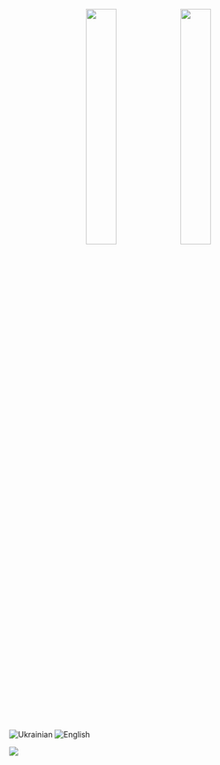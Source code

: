 <p align="center" width="100%">
    <img width="33%" src="https://img.shields.io/badge/Ukrainian-%23ff0d00?style=for-the-badge&label=90%25"> 
    <img width="33%" src="https://img.shields.io/badge/English-%230000ff?style=for-the-badge&label=10%25">
</p>

![Ukrainian](https://img.shields.io/badge/Ukrainian-%23ff0d00?style=for-the-badge&label=90%25)
![English](https://img.shields.io/badge/English-%230000ff?style=for-the-badge&label=10%25)

![](https://count.getloli.com/get/@n3k0q?theme=booru-touhoulat)
